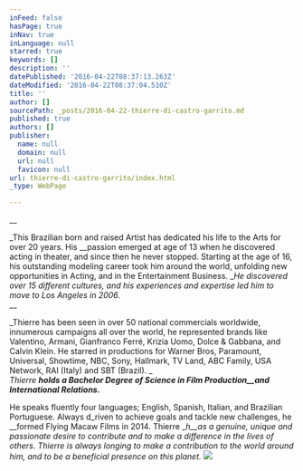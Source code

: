 ```yaml
---
inFeed: false
hasPage: true
inNav: true
inLanguage: null
starred: true
keywords: []
description: ''
datePublished: '2016-04-22T08:37:13.263Z'
dateModified: '2016-04-22T08:37:04.510Z'
title: ''
author: []
sourcePath: _posts/2016-04-22-thierre-di-castro-garrito.md
published: true
authors: []
publisher:
  name: null
  domain: null
  url: null
  favicon: null
url: thierre-di-castro-garrito/index.html
_type: WebPage

---
```

__

_This Brazilian born and raised Artist has dedicated his life to the Arts for over 20 years. His __passion emerged at age of 13 when he discovered acting in theater, and since then he never stopped. Starting at the age of 16, his outstanding modeling career took him around the world, unfolding new opportunities in Acting, and in the Entertainment Business. __He discovered over 15 different cultures, and his experiences and expertise led him to move to Los Angeles in 2006\._  
__

_Thierre has been seen in over 50 national commercials worldwide, innumerous campaigns all over the world, he represented brands like Valentino, Armani, Gianfranco Ferré, Krizia Uomo, Dolce & Gabbana, and Calvin Klein. He starred in productions for Warner Bros, Paramount, Universal, Showtime, NBC, Sony, Hallmark, TV Land, ABC Family, USA Network, RAI (Italy) and SBT (Brazil). _  
_Thierre __holds a Bachelor Degree of Science in Film Production__and International Relations.___

He speaks fluently four languages; English, Spanish, Italian, and Brazilian Portuguese. Always d_riven to achieve goals and tackle new challenges, he __formed Flying Macaw Films in 2014\. Thierre __h__as a genuine, unique and passionate desire to contribute and to make a difference in the lives of others. Thierre is always longing to make a contribution to the world around him, and to be a beneficial presence on this planet._
![](https://the-grid-user-content.s3-us-west-2.amazonaws.com/c65f9e9e-9114-4ed7-887f-5d2d70fea06f.jpg)